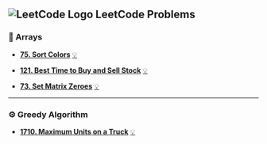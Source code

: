 ## ![LeetCode Logo](https://github.com/RockAchi/DSA-Problems/blob/main/assets/leetcode.png?raw=true) LeetCode Problems

### 📂 Arrays
- **[75. Sort Colors](https://leetcode.com/problems/sort-colors/)**   [💡](https://github.com/RockAchi/DSA-Problems/blob/main/arrays/75.%20Sort%20Colors.cpp)

- **[121. Best Time to Buy and Sell Stock](https://leetcode.com/problems/best-time-to-buy-and-sell-stock/)**   [💡](https://github.com/RockAchi/DSA-Problems/blob/main/arrays/121.%20Best%20Time%20to%20Buy%20and%20Sell%20Stock.cpp)

- **[73. Set Matrix Zeroes](https://leetcode.com/problems/set-matrix-zeroes/)**   [💡](https://github.com/RockAchi/DSA-Problems/blob/main/arrays/73.%20Set%20Matrix%20Zeroes.cpp)

---

### ⚙️ Greedy Algorithm
- **[1710. Maximum Units on a Truck](https://leetcode.com/problems/maximum-units-on-a-truck/)**   [💡](https://github.com/RockAchi/DSA-Problems/blob/main/greedy/1710.%20Maximum%20Units%20on%20a%20Truck.cpp)
